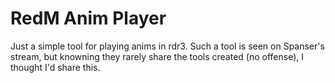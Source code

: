 # RedM Anim Player

Just a simple tool for playing anims in rdr3. Such a tool is seen on Spanser's stream, but knowning they rarely share
the tools created (no offense), I thought I'd share this.
